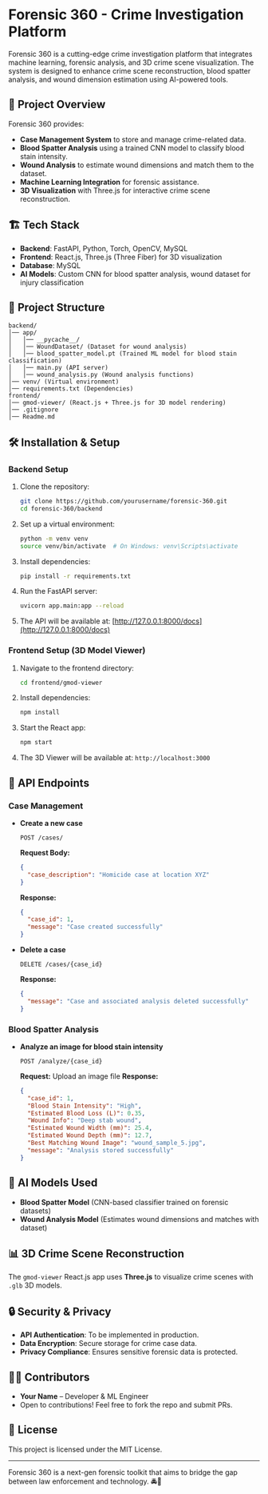 # Forensic 360 - Crime Investigation Platform

Forensic 360 is a cutting-edge crime investigation platform that integrates machine learning, forensic analysis, and 3D crime scene visualization. The system is designed to enhance crime scene reconstruction, blood spatter analysis, and wound dimension estimation using AI-powered tools.

## 🚀 Project Overview

Forensic 360 provides:
- **Case Management System** to store and manage crime-related data.
- **Blood Spatter Analysis** using a trained CNN model to classify blood stain intensity.
- **Wound Analysis** to estimate wound dimensions and match them to the dataset.
- **Machine Learning Integration** for forensic assistance.
- **3D Visualization** with Three.js for interactive crime scene reconstruction.

## 🏗️ Tech Stack
- **Backend**: FastAPI, Python, Torch, OpenCV, MySQL
- **Frontend**: React.js, Three.js (Three Fiber) for 3D visualization
- **Database**: MySQL
- **AI Models**: Custom CNN for blood spatter analysis, wound dataset for injury classification

## 📂 Project Structure
```
backend/
│── app/
│   │── __pycache__/
│   │── WoundDataset/ (Dataset for wound analysis)
│   │── blood_spatter_model.pt (Trained ML model for blood stain classification)
│   │── main.py (API server)
│   │── wound_analysis.py (Wound analysis functions)
│── venv/ (Virtual environment)
│── requirements.txt (Dependencies)
frontend/
│── gmod-viewer/ (React.js + Three.js for 3D model rendering)
│── .gitignore
│── Readme.md
```

## 🛠️ Installation & Setup

### Backend Setup
1. Clone the repository:
   ```sh
   git clone https://github.com/yourusername/forensic-360.git
   cd forensic-360/backend
   ```
2. Set up a virtual environment:
   ```sh
   python -m venv venv
   source venv/bin/activate  # On Windows: venv\Scripts\activate
   ```
3. Install dependencies:
   ```sh
   pip install -r requirements.txt
   ```
4. Run the FastAPI server:
   ```sh
   uvicorn app.main:app --reload
   ```
5. The API will be available at: [http://127.0.0.1:8000/docs](http://127.0.0.1:8000/docs)

### Frontend Setup (3D Model Viewer)
1. Navigate to the frontend directory:
   ```sh
   cd frontend/gmod-viewer
   ```
2. Install dependencies:
   ```sh
   npm install
   ```
3. Start the React app:
   ```sh
   npm start
   ```
4. The 3D Viewer will be available at: `http://localhost:3000`

## 📌 API Endpoints

### Case Management
- **Create a new case**
  ```http
  POST /cases/
  ```
  **Request Body:**
  ```json
  {
    "case_description": "Homicide case at location XYZ"
  }
  ```
  **Response:**
  ```json
  {
    "case_id": 1,
    "message": "Case created successfully"
  }
  ```

- **Delete a case**
  ```http
  DELETE /cases/{case_id}
  ```
  **Response:**
  ```json
  {
    "message": "Case and associated analysis deleted successfully"
  }
  ```

### Blood Spatter Analysis
- **Analyze an image for blood stain intensity**
  ```http
  POST /analyze/{case_id}
  ```
  **Request:** Upload an image file
  **Response:**
  ```json
  {
    "case_id": 1,
    "Blood Stain Intensity": "High",
    "Estimated Blood Loss (L)": 0.35,
    "Wound Info": "Deep stab wound",
    "Estimated Wound Width (mm)": 25.4,
    "Estimated Wound Depth (mm)": 12.7,
    "Best Matching Wound Image": "wound_sample_5.jpg",
    "message": "Analysis stored successfully"
  }
  ```

## 🔬 AI Models Used
- **Blood Spatter Model** (CNN-based classifier trained on forensic datasets)
- **Wound Analysis Model** (Estimates wound dimensions and matches with dataset)

## 📊 3D Crime Scene Reconstruction
The `gmod-viewer` React.js app uses **Three.js** to visualize crime scenes with `.glb` 3D models.

## 🔒 Security & Privacy
- **API Authentication**: To be implemented in production.
- **Data Encryption**: Secure storage for crime case data.
- **Privacy Compliance**: Ensures sensitive forensic data is protected.

## 👨‍💻 Contributors
- **Your Name** – Developer & ML Engineer
- Open to contributions! Feel free to fork the repo and submit PRs.

## 📜 License
This project is licensed under the MIT License.

---

Forensic 360 is a next-gen forensic toolkit that aims to bridge the gap between law enforcement and technology. 🚔🔬